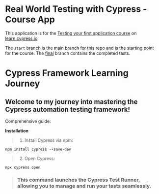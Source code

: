 # Real World Testing with Cypress - Course App

This application is for the [Testing your first application course](https://learn.cypress.io/testing-your-first-application) on [learn.cypress.io](https://learn.cypress.io/).

The `start` branch is the main branch for this repo and is the starting point for the course. The [final](https://github.com/cypress-io/cypress-realworld-testing-course-app/tree/final) branch contains the completed tests.

# Cypress Framework Learning Journey

## Welcome to my  journey into mastering the Cypress automation testing framework! 

  Comprehensive guide:
  
  **Installation**

  >1. Install Cypress via npm:
  ```
npm install cypress --save-dev
  ```
  >2. Open Cypress:
  ````
npx cypress open

````
> ### This command launches the Cypress Test Runner, allowing you to manage and run your tests seamlessly.




